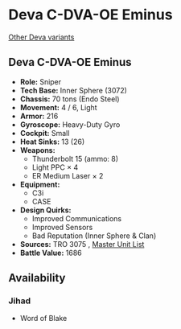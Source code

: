 # Deva C-DVA-OE Eminus 

[Other Deva variants](../deva.md) 

## Deva C-DVA-OE Eminus 

- **Role:** Sniper 
- **Tech Base:** Inner Sphere (3072) 
- **Chassis:** 70 tons (Endo Steel) 
- **Movement:** 4 / 6, Light 
- **Armor:** 216 
- **Gyroscope:** Heavy-Duty Gyro 
- **Cockpit:** Small 
- **Heat Sinks:** 13 (26) 
- **Weapons:** 
  - Thunderbolt 15 (ammo: 8) 
  - Light PPC × 4 
  - ER Medium Laser × 2 
- **Equipment:** 
  - C3i 
  - CASE 
- **Design Quirks:** 
  - Improved Communications 
  - Improved Sensors 
  - Bad Reputation (Inner Sphere & Clan) 
- **Sources:** TRO 3075 , [Master Unit List](http://masterunitlist.info/Unit/Details/890/deva-c-dva-oe-eminus) 
- **Battle Value:** 1686 

## Availability 

### Jihad 

- Word of Blake 

